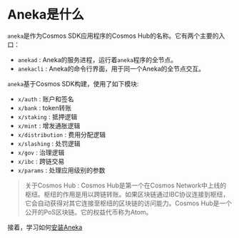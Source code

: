 # Aneka是什么

`aneka`是作为Cosmos SDK应用程序的Cosmos Hub的名称。它有两个主要的入口：

+ `anekad` : Aneka的服务进程，运行着`aneka`程序的全节点。
+ `anekacli` : Aneka的命令行界面，用于同一个Aneka的全节点交互。

`aneka`基于Cosmos SDK构建，使用了如下模块:

+ `x/auth` : 账户和签名
+ `x/bank` : token转账
+ `x/staking` : 抵押逻辑
+ `x/mint` : 增发通胀逻辑
+ `x/distribution` : 费用分配逻辑
+ `x/slashing` : 处罚逻辑
+ `x/gov` : 治理逻辑
+ `x/ibc` : 跨链交易
+ `x/params` : 处理应用级别的参数

> 关于Cosmos Hub : Cosmos Hub是第一个在Cosmos Network中上线的枢纽。枢纽的作用是用以跨链转账。如果区块链通过IBC协议连接到枢纽，它会自动获得对其它连接至枢纽的区块链的访问能力。Cosmos Hub是一个公开的PoS区块链。它的权益代币称为Atom。

接着，学习如何[安装Aneka](./installation.md)